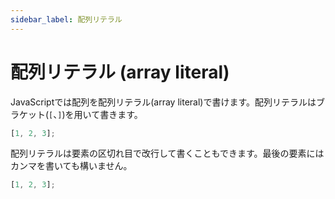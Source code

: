 ```yaml
---
sidebar_label: 配列リテラル
---
```


# 配列リテラル (array literal)

JavaScriptでは配列を配列リテラル(array literal)で書けます。配列リテラルはブラケット(`[`、`]`)を用いて書きます。

```javascript
[1, 2, 3];
```

配列リテラルは要素の区切れ目で改行して書くこともできます。最後の要素にはカンマを書いても構いません。

```javascript
[1, 2, 3];
```
